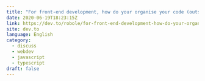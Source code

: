 ```yaml
---
title: "For front-end development, how do your organise your code (outside of a framework), and what tools do you use to manage it?"
date: 2020-06-19T18:23:15Z
link: https://dev.to/robole/for-front-end-development-how-do-your-organise-your-code-outside-of-a-framework-and-what-tools-do-you-use-4p51?utm_medium=RSS&utm_source=news.12bit.vn
site: dev.to
language: English
category:
  - discuss
  - webdev
  - javascript
  - typescript
draft: false
---
```

